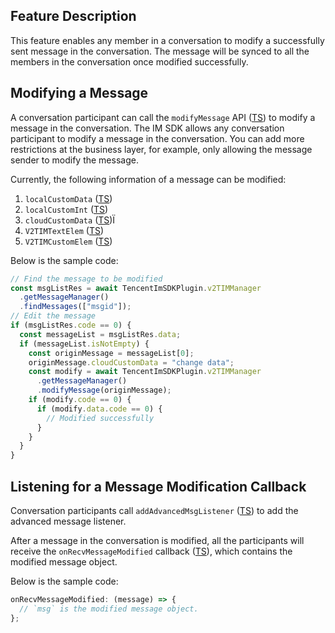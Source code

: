## Feature Description

This feature enables any member in a conversation to modify a successfully sent message in the conversation. The message will be synced to all the members in the conversation once modified successfully.

## Modifying a Message

A conversation participant can call the `modifyMessage` API ([TS](https://comm.qq.com/im-react-native-doc/classes/MessageManager__________.V2TIMMessageManager.html#modifyMessage)) to modify a message in the conversation.
The IM SDK allows any conversation participant to modify a message in the conversation. You can add more restrictions at the business layer, for example, only allowing the message sender to modify the message.

Currently, the following information of a message can be modified:
1. `localCustomData` ([TS](https://comm.qq.com/im-react-native-doc/interfaces/interface.V2TimMessage.html#localCustomData))
2. `localCustomInt` ([TS](https://comm.qq.com/im-react-native-doc/interfaces/interface.V2TimMessage.html#localCustomInt))
3. `cloudCustomData` ([TS](https://comm.qq.com/im-react-native-doc/interfaces/interface.V2TimMessage.html#cloudCustomData))Ï
4. `V2TIMTextElem` ([TS](https://comm.qq.com/im-react-native-doc/interfaces/interface.V2TimTextElem.html))
5. `V2TIMCustomElem` ([TS](https://comm.qq.com/im-react-native-doc/interfaces/interface.V2TimCustomElem.html))

Below is the sample code:

```javascript
// Find the message to be modified
const msgListRes = await TencentImSDKPlugin.v2TIMManager
  .getMessageManager()
  .findMessages(["msgid"]);
// Edit the message
if (msgListRes.code == 0) {
  const messageList = msgListRes.data;
  if (messageList.isNotEmpty) {
    const originMessage = messageList[0];
    originMessage.cloudCustomData = "change data";
    const modify = await TencentImSDKPlugin.v2TIMManager
      .getMessageManager()
      .modifyMessage(originMessage);
    if (modify.code == 0) {
      if (modify.data.code == 0) {
        // Modified successfully
      }
    }
  }
}
```

## Listening for a Message Modification Callback

Conversation participants call `addAdvancedMsgListener` ([TS](https://comm.qq.com/im-react-native-doc/classes/MessageManager__________.V2TIMMessageManager.html#addAdvancedMsgListener)) to add the advanced message listener.

After a message in the conversation is modified, all the participants will receive the `onRecvMessageModified` callback ([TS](https://comm.qq.com/im-react-native-doc/interfaces/interface.V2TimAdvancedMsgListener.html#onRecvMessageModified)), which contains the modified message object.

Below is the sample code:

```javascript
onRecvMessageModified: (message) => {
  // `msg` is the modified message object.
};
```



